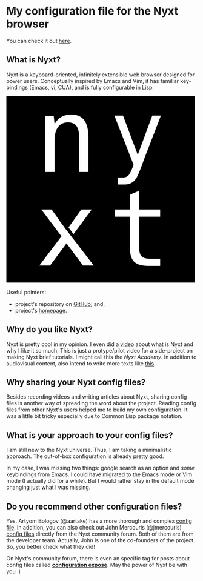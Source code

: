 # My configuration file for the Nyxt browser

You can check it out [here](https://github.com/pdelfino/nyxt-config/blob/main/init.lisp).

## What is Nyxt?

Nyxt is a keyboard-oriented, infinitely extensible web browser designed for power users. Conceptually inspired by Emacs and Vim, it has familiar key-bindings (Emacs, vi, CUA), and is fully configurable in Lisp.

![alt text](https://github.com/pdelfino/public-notes/blob/main/Screenshot%20from%202021-06-26%2013-30-29.png)

Useful pointers:
- project's repository on [GitHub](https://github.com/atlas-engineer/nyxt); and,
- project's [homepage](https://nyxt.atlas.engineer/).

## Why do you like Nyxt?
 
Nyxt is pretty cool in my opinion. I even did a [video](https://www.youtube.com/watch?v=8yBjfjFE0fk) about what is Nyxt and why I like it so much. This is just a protype/pilot video for a side-project on making Nyxt brief tutorials. I might call this the *Nyxt Academy*. In addition to audiovisual content, also intend to write more texts like [this](https://nyxt.atlas.engineer/article/enable-mode.org).

## Why sharing your Nyxt config files?

Besides recording videos and writing articles about Nyxt, sharing config files is another way of spreading the word about the project. Reading config files from other Nyxt's users helped me to build my own configuration. It was a little bit tricky especially due to Common Lisp package notation.

## What is your approach to your config files?

I am still new to the Nyxt universe. Thus, I am taking a minimalistic approach. The out-of-box configuration is already pretty good.

In my case, I was missing two things: google search as an option and *some* keybindings from Emacs. I could have migrated to the Emacs mode or Vim mode (I actually did for a while). But I would rather stay in the default mode changing just what I was missing.

## Do you recommend other configuration files?

Yes.  Artyom Bologov (@aartake) has a more thorough and complex [config file](https://github.com/aartaka/nyxt-config). In addition, you can also check out John Mercouris (@jmercouris) [config files](https://discourse.atlas.engineer/t/my-lightweight-configuration/47/6) directly from the Nyxt community forum. Both of them are from the developer team. Actually, John is one of the co-founders of the project. So, you better check what they did!

On Nyxt's community forum, there is even an specific tag for posts about config files called [**configuration exposè**](https://discourse.atlas.engineer/c/nyxt/configuration-expose/8). May the power of Nyxt be with you :)
